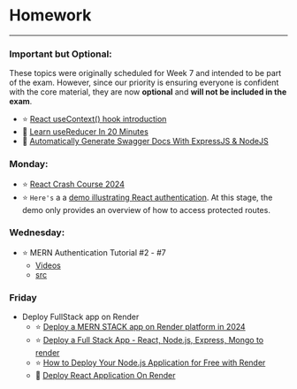 # Homework
-----


### Important but Optional:

These topics were originally scheduled for Week 7 and intended to be part of the exam. However, since our priority is ensuring everyone is confident with the core material, they are now **optional** and **will not be included in the exam**.

- :star: [React useContext() hook introduction](https://youtu.be/FpNfvbNYPsg?si=EADR1NJnG_794q7G)
- :blue_book: [Learn useReducer In 20 Minutes](https://youtu.be/kK_Wqx3RnHk?si=60jrI2i05VfgWjcw)
- :blue_book: [Automatically Generate Swagger Docs With ExpressJS & NodeJS](https://youtu.be/5aryMKiBEKY?si=d50P0xlkQQvcKmt7)

### Monday:

- :star: [React Crash Course 2024](https://youtu.be/LDB4uaJ87e0?si=aGMiwMn7zoNiGcBM)
- :star: `Here's` a a [demo illustrating React authentication](https://github.com/tx00-resources-en/mern-books-v1). At this stage, the demo only provides an overview of how to access protected routes.  

<!-- We will refactor the app next Wednesday to use the `useContext` hook. -->



### Wednesday:

- :star: MERN Authentication Tutorial #2 - #7
  - [Videos](https://www.youtube.com/playlist?list=PL4cUxeGkcC9g8OhpOZxNdhXggFz2lOuCT)
  - [src](https://github.com/iamshaunjp/MERN-Auth-Tutorial)

<!-- - Please revisit the [Front-End Pair Programming Activity](./fepp.md) we worked on Monday and go through the same steps again.   -->


### Friday

- Deploy FullStack app on Render 
  - :star: [Deploy a MERN STACK app on Render platform in 2024](https://www.youtube.com/watch?v=ZsFwpjFmpFQ) 
  - :star: [Deploy a Full Stack App - React, Node.js, Express, Mongo to render](https://www.youtube.com/watch?v=l134cBAJCuc)
  - :star: [How to Deploy Your Node.js Application for Free with Render](https://www.freecodecamp.org/news/how-to-deploy-nodejs-application-with-render/)
  - :blue_book: [Deploy React Application On Render](https://youtu.be/yUUzduQdXIY?si=55mmy54-6GtjJgd-)
<!-- - Other options: https://fly.io/ or make your own server -->



